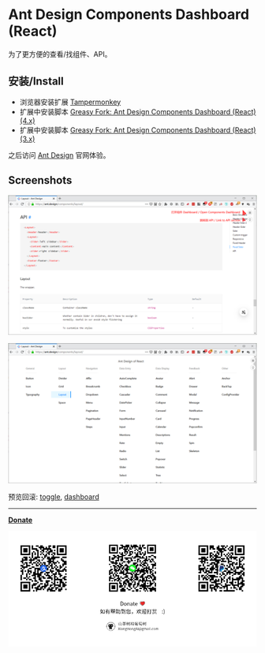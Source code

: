 # Ant Design Components Dashboard (React)

为了更方便的查看/找组件、API。

## 安装/Install

- 浏览器安装扩展 [Tampermonkey](https://www.tampermonkey.net/)
- 扩展中安装脚本 [Greasy Fork: Ant Design Components Dashboard (React) (4.x)](https://greasyfork.org/zh-CN/scripts/402379-ant-design-components-dashboard-react-4-0-0)
- 扩展中安装脚本 [Greasy Fork: Ant Design Components Dashboard (React) (3.x)](https://greasyfork.org/zh-CN/scripts/394791-ant-design-components-dashboard-react-3-0-0)

之后访问 [Ant Design](https://ant.design/components/overview-cn/) 官网体验。

## Screenshots

![无法访问 raw.githubusercontent.com](https://raw.githubusercontent.com/caringrun/assets/master/ant-design-components-dashboard-react.png)

![无法访问 raw.githubusercontent.com](https://raw.githubusercontent.com/caringrun/assets/master/ant-design-components-dashboard-react-2.png)

预览回滚: [toggle](https://i.loli.net/2020/07/24/jVB42KrdYwzNvCi.png), [dashboard](https://i.loli.net/2020/07/24/IPanWxK3LCk7u9q.png)

---

**[Donate](https://i.loli.net/2020/07/24/fO2yerxqXFuZV5L.png)**

![](https://raw.githubusercontent.com/caringrun/assets/master/donate.png)
